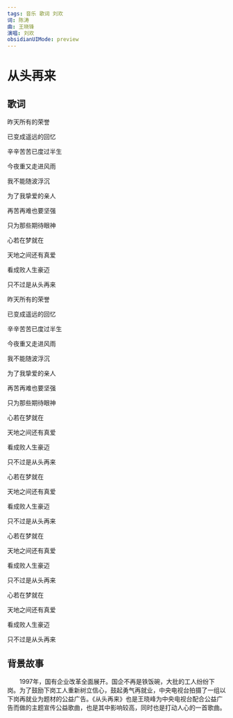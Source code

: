 ```yaml
---
tags: 音乐 歌词 刘欢
词: 陈涛
曲: 王晓锋
演唱: 刘欢
obsidianUIMode: preview
---
```

# 从头再来

## 歌词

昨天所有的荣誉  

已变成遥远的回忆  

辛辛苦苦已度过半生  

今夜重又走进风雨  

我不能随波浮沉  

为了我挚爱的亲人  

再苦再难也要坚强  

只为那些期待眼神  

心若在梦就在  

天地之间还有真爱  

看成败人生豪迈  

只不过是从头再来  

昨天所有的荣誉  

已变成遥远的回忆  

辛辛苦苦已度过半生  

今夜重又走进风雨  

我不能随波浮沉  

为了我挚爱的亲人  

再苦再难也要坚强  

只为那些期待眼神  

心若在梦就在  

天地之间还有真爱  

看成败人生豪迈  

只不过是从头再来  

心若在梦就在  

天地之间还有真爱  

看成败人生豪迈  

只不过是从头再来  

心若在梦就在  

天地之间还有真爱  

看成败人生豪迈  

只不过是从头再来  

心若在梦就在  

天地之间还有真爱  

看成败人生豪迈  

只不过是从头再来

## 背景故事

‌‌‌　　1997年，国有企业改革全面展开。国企不再是铁饭碗，大批的工人纷纷下岗。为了鼓励下岗工人重新树立信心，鼓起勇气再就业，中央电视台拍摄了一组以下岗再就业为题材的公益广告。《从头再来》也是王晓峰为中央电视台配合公益广告而做的主题宣传公益歌曲，也是其中影响较高，同时也是打动人心的一首歌曲。